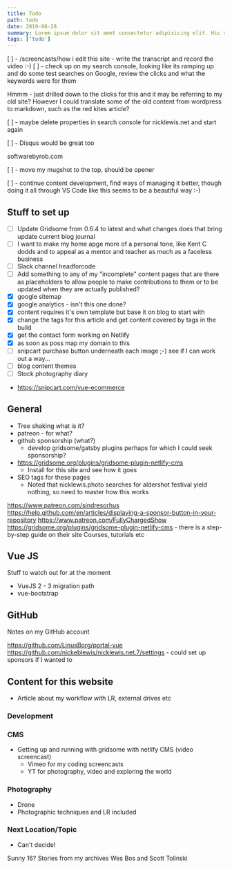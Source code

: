 ```yaml
---
title: Todo
path: todo
date: 2019-06-28
summary: Lorem ipsum dolor sit amet consectetur adipisicing elit. Hic rerum earum quos explicabo suscipit maxime iste qui nihil. Reiciendis asperiores minus necessitatibus
tags: ['todo']
---
```


[ ] - /screencasts/how i edit this site - write the transcript and record the video :-)
[ ] - check up on my search console, looking like its ramping up and do some test searches on Google, review the clicks and what the keywords were for them

Hmmm - just drilled down to the clicks for this and it may be referring to my old site? However I could translate some of the old content from wordpress to markdown, such as the red kites article? 

[ ] - maybe delete properties in search console for nicklewis.net and start again

[ ] - Disqus would be great too

softwarebyrob.com

[ ] - move my mugshot to the top, should be opener

[ ] - continue content development, find ways of managing it better, though doing it all through VS Code like this seems to be a beautiful way :-)
## Stuff to set up
- [ ] Update Gridsome from 0.6.4 to latest and what changes does that bring update current blog journal
- [ ] I want to make my home apge more of a personal tone, like Kent C dodds and to appeal as a mentor and teacher as much as a faceless business
- [ ] Slack channel headforcode
- [ ] Add something to any of my "incomplete" content pages that are there as placeholders to allow people to make contributions to them or to be updated when they are actually published?
- [x] google sitemap  
- [x] google analytics - isn't this one done?
- [x] content requires it's own template but base it on blog to start with
- [x] change the tags for this article and get content covered by tags in the build
- [x] get the contact form working on Netlify
- [x] as soon as poss map my domain to this
- [ ] snipcart purchase button underneath each image ;-) see if I can work out a way...
- [ ] blog content themes
- [ ] Stock photography diary
- https://snipcart.com/vue-ecommerce

## General
- Tree shaking what is it?
- patreon - for what?
- github sponsorship (what?)
  - develop gridsome/gatsby plugins perhaps for which I could seek sponsorship?
- https://gridsome.org/plugins/gridsome-plugin-netlify-cms 
  - Install for this site and see how it goes
- SEO tags for these pages
  - Noted that nicklewis.photo searches for aldershot festival yield nothing, so need to master how this works

https://www.patreon.com/sindresorhus
https://help.github.com/en/articles/displaying-a-sponsor-button-in-your-repository
https://www.patreon.com/FullyChargedShow
https://gridsome.org/plugins/gridsome-plugin-netlify-cms - there is a step-by-step guide on their site
Courses, tutorials etc

## Vue JS

Stuff to watch out for at the moment

- VueJS 2 - 3 migration path
- vue-bootstrap 

## GitHub

Notes on my GitHub account

https://github.com/LinusBorg/portal-vue
https://github.com/nickeblewis/nicklewis.net.7/settings - could set up sponsors if I wanted to

## Content for this website
- Article about my workflow with LR, external drives etc
### Development
### CMS
- Getting up and running with gridsome with netlify CMS (video screencast)
  - Vimeo for my coding screencasts
  - YT for photography, video and exploring the world
### Photography
- Drone
- Photographic techniques and LR included

### Next Location/Topic
- Can't decide!


Sunny 16?
Stories from my archives
Wes Bos and Scott Tolinski
